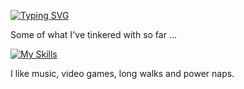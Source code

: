 [![Typing SVG](https://readme-typing-svg.demolab.com/?lines=Hello!+I'm+Bradley.;Welcome+to+my+GitHub+😊)](https://git.io/typing-svg)

Some of what I've tinkered with so far ...
  
[![My Skills](https://skillicons.dev/icons?i=py,postgres,bash,aws,terraform,fastapi,git,js,html,css,linux)](https://skillicons.dev)
  
I like music, video games, long walks and power naps.
